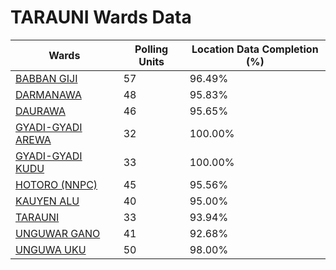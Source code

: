 
# TARAUNI Wards Data

| Wards | Polling Units | Location Data Completion (%) |
| ---- | ----- | ------- |
| [BABBAN GIJI](./wards/4747-babban-giji) | 57 | 96.49% |
| [DARMANAWA](./wards/4748-darmanawa) | 48 | 95.83% |
| [DAURAWA](./wards/4749-daurawa) | 46 | 95.65% |
| [GYADI-GYADI AREWA](./wards/4750-gyadi-gyadi-arewa) | 32 | 100.00% |
| [GYADI-GYADI KUDU](./wards/4751-gyadi-gyadi-kudu) | 33 | 100.00% |
| [HOTORO (NNPC)](./wards/4752-hotoro-(nnpc)) | 45 | 95.56% |
| [KAUYEN  ALU](./wards/4753-kauyen-alu) | 40 | 95.00% |
| [TARAUNI](./wards/4754-tarauni) | 33 | 93.94% |
| [UNGUWAR GANO](./wards/4755-unguwar-gano) | 41 | 92.68% |
| [UNGUWA  UKU](./wards/4756-unguwa-uku) | 50 | 98.00% |




